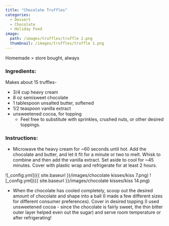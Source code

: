 ```yaml
---
title: "Chocolate Truffles"
categories:
  - Dessert
  - Chocolate
  - Holiday Food
image:
  path: /images/truffles/truffle 2.png
  thumbnail: /images/truffles/truffle 1.png
---
```


Homemade > store bought, always

### Ingredients:

Makes about 15 truffles-

* 3/4 cup heavy cream
* 8 oz semisweet chocolate
* 1 tablespoon unsalted butter, softened
* 1/2 teaspoon vanilla extract
* unsweetened cocoa, for topping
  - Feel free to substitute with sprinkles, crushed nuts, or other desired toppings.

### Instructions:

* Microwave the heavy cream for ~60 seconds until hot. Add the chocolate and butter, and let it fit for a minute or two to melt. Whisk to combine and then add the vanilla extract. Set aside to cool for ~45 minutes. Cover with plastic wrap and refrigerate for at least 2 hours.

![_config.yml]({{ site.baseurl }}/images/chocolate kisses/kiss 7.png)
![_config.yml]({{ site.baseurl }}/images/chocolate kisses/kiss 14.png)

* When the chocolate has cooled completely, scoop out the desired amount of chocolate and shape into a ball (I made a few different sizes for different consumer preferences). Cover in desired topping (I used unsweetened cocoa - since the chocolate is fairly sweet, the thin bitter outer layer helped even out the sugar) and serve room temperature or after refrigerating!



